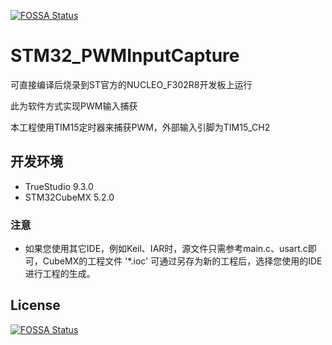 [![FOSSA Status](https://app.fossa.com/api/projects/git%2Bgithub.com%2FSummerFalls%2FSTM32_PWMInputCapture.svg?type=small)](https://app.fossa.com/projects/git%2Bgithub.com%2FSummerFalls%2FSTM32_PWMInputCapture?ref=badge_small)

# STM32_PWMInputCapture
 可直接编译后烧录到ST官方的NUCLEO_F302R8开发板上运行
 
 此为软件方式实现PWM输入捕获
 
 本工程使用TIM15定时器来捕获PWM，外部输入引脚为TIM15_CH2
 
 ## 开发环境
 - TrueStudio 9.3.0
 - STM32CubeMX 5.2.0

 ### 注意
 - 如果您使用其它IDE，例如Keil、IAR时，源文件只需参考main.c、usart.c即可，CubeMX的工程文件 '\*.ioc' 可通过另存为新的工程后，选择您使用的IDE进行工程的生成。
 
 ## License
 [![FOSSA Status](https://app.fossa.com/api/projects/git%2Bgithub.com%2FSummerFalls%2FSTM32_PWMInputCapture.svg?type=large)](https://app.fossa.com/projects/git%2Bgithub.com%2FSummerFalls%2FSTM32_PWMInputCapture?ref=badge_large)
